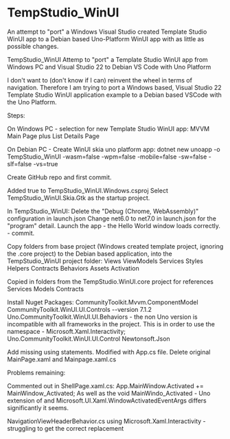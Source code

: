 # TempStudio_WinUI
An attempt to "port" a Windows Visual Studio created Template Studio WinUI app to a Debian based Uno-Platform WinUI app with as little as possible changes.

 TempStudio_WinUI
Attemp to "port" a Template Studio WinUI app from Windows PC and Visual Studio 22 to Debian VS Code with Uno Platform


I don't want to (don't know if I can) reinvent the wheel in terms of navigation. Therefore I am trying to port a Windows based, Visual Studio 22
Template Studio WinUI application example to a Debian based VSCode with the Uno Platform.

Steps:

On Windows PC - selection for new Template Studio WinUI app:
  MVVM
  Main Page plus List Details Page

On Debian PC - Create WinUI skia uno platform app:
  dotnet new unoapp -o TempStudio_WinUI -wasm=false -wpm=false -mobile=false -sw=false -slf=false -vs=true

Create GitHub repo and first commit.

Added <EnableWindowsTargeting>true</EnableWindowsTargeting>  to TempStudio_WinUI.Windows.csproj
Select TempStudio_WinUI.Skia.Gtk as the startup project.

In TempStudio_WinUI:
	Delete the "Debug (Chrome, WebAssembly)" configuration in launch.json
	Change net6.0 to net7.0 in launch.json for the "program" detail.
	Launch the app - the Hello World window loads correctly.  - commit.

 Copy folders from base project (Windows created template project, ignoring the .core project) to the Debian based application, into the TempStudio_WinUI project folder:
   	Views
    ViewModels
    Services
    Styles
    Helpers
    Contracts
    Behaviors
    Assets
    Activation

 Copied in folders from the TempStudio.WinUI.core project for references
 	Services
 	Models
 	Contracts


 Install Nuget Packages:
 	CommunityToolkit.Mvvm.ComponentModel
	CommunityToolkit.WinUI.UI.Controls --version 7.1.2
	Uno.CommunityToolkit.WinUI.UI.Behaviors  - the non Uno version is incompatible with all frameworks in the project.
		This is in order to use the namespace - Microsoft.Xaml.Interactivity;
	Uno.CommunityToolkit.WinUI.UI.Control
	Newtonsoft.Json


 Add missing using statements.
 Modified with App.cs file.
 Delete original MainPage.xaml and Mainpage.xaml.cs

 Problems remaining:

 Commented out in ShellPage.xaml.cs:
 	App.MainWindow.Activated += MainWindow_Activated;
	As well as the void MainWindo_Activated - Uno extension of and Microsoft.UI.Xaml.WindowActivatedEventArgs differs significantly it seems.

 NavigationViewHeaderBehavior.cs
        	using Microsoft.Xaml.Interactivity  - struggling to get the correct replacement
